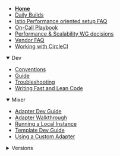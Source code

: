 
- [**Home**](Home.md)
- [Daily Builds](Daily%20Builds.md)
- [Istio Performance oriented setup FAQ](Istio-Performance-oriented-setup-FAQ.md)
- [On\-Call Playbook](On-Call%20Playbook.md)
- [Performance & Scalability WG decisions](Performance-&-Scalability-WG-decisions.md)
- [Vendor FAQ](Vendor-FAQ.md)
- [Working with CircleCI](Working-with-CircleCI.md)

<details open>
  <summary>Dev</summary>

- [Conventions](Dev/Conventions.md)
- [Guide](Dev/Guide.md)
- [Troubleshooting](Dev/Troubleshooting.md)
- [Writing Fast and Lean Code](Dev/Writing-Fast-and-Lean-Code.md)

</details>

<details open>
  <summary>Mixer</summary>

- [Adapter Dev Guide](Mixer/Adapter-Dev-Guide.md)
- [Adapter Walkthrough](Mixer/Adapter-Walkthrough.md)
- [Running a Local Instance](Mixer/Running-a-Local-Instance.md)
- [Template Dev Guide](Mixer/Template-Dev-Guide.md)
- [Using a Custom Adapter](Mixer/Using-a-Custom-Adapter.md)

</details>

<details>
  <summary>Versions</summary>

- [v0.2.1](Versions/v0.2.1.md)
- [v0.2.10](Versions/v0.2.10.md)
- [v0.2.12](Versions/v0.2.12.md)
- [v0.2.2](Versions/v0.2.2.md)
- [v0.2.4](Versions/v0.2.4.md)
- [v0.2.6](Versions/v0.2.6.md)
- [v0.2.7](Versions/v0.2.7.md)
- [v0.2.9](Versions/v0.2.9.md)
- [v0.3.0](Versions/v0.3.0.md)
- [v0.4.0](Versions/v0.4.0.md)
- [v0.5.1](Versions/v0.5.1.md)
</details>
